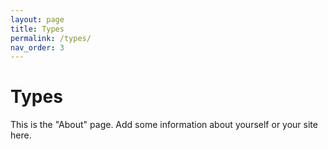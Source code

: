 ```yaml
---
layout: page
title: Types
permalink: /types/
nav_order: 3
---
```


# Types

This is the "About" page. Add some information about yourself or your site here.
